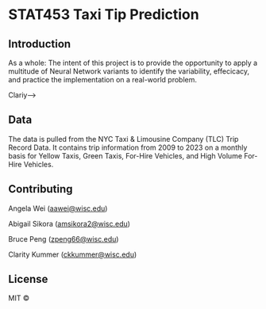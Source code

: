 # STAT453 Taxi Tip Prediction

## Introduction

As a whole: The intent of this project is to provide the opportunity to apply a multitude of Neural Network variants to identify the variability, effecicacy, and practice the implementation on a real-world problem.

Clariy--> 

## Data

The data is pulled from the NYC Taxi & Limousine Company (TLC) Trip Record Data. It contains trip information from 2009 to 2023 on a monthly basis for Yellow Taxis, Green Taxis, For-Hire Vehicles, and High Volume For-Hire Vehicles. 

## Contributing

Angela Wei (aawei@wisc.edu)

Abigail Sikora (amsikora2@wisc.edu)

Bruce Peng (zpeng66@wisc.edu)

Clarity Kummer (ckkummer@wisc.edu)

## License

MIT ©
